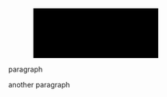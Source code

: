 <svg>
<rect x="50" y="50" width="300" height="500"/>
</svg>
<p>
paragraph
</p>
<p id="another" class="classy">
another paragraph
</p>
